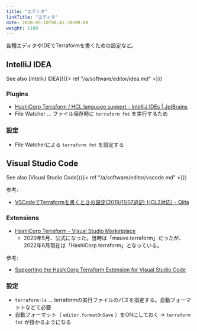 ```yaml
---
title: "エディタ"
linkTitle: "エディタ"
date: 2020-05-10T08:41:30+09:00
weight: 1100
---
```


各種エディタやIDEでTerraformを書くための設定など。

## IntelliJ IDEA

See also [IntelliJ IDEA]({{< ref "/a/software/editor/idea.md" >}})

### Plugins

- [HashiCorp Terraform / HCL language support - IntelliJ IDEs | JetBrains](https://plugins.jetbrains.com/plugin/7808-hashicorp-terraform--hcl-language-support)
- File Watcher ... ファイル保存時に `terraform fmt` を実行するため

### 設定

- File Watcherによる `terraform fmt` を設定する

## Visual Studio Code

See also [Visual Studio Code]({{< ref "/a/software/editor/vscode.md" >}})

参考:

- [VSCodeでTerraformを書くときの設定(2019/11/07追記: HCL2対応) - Qiita](https://qiita.com/pypypyo14/items/5520f3defa55119f3a1a)

### Extensions

- [HashiCorp Terraform - Visual Studio Marketplace](https://marketplace.visualstudio.com/items?itemName=HashiCorp.terraform)
  - 2020年5月、公式になった。当時は「mauve.terraform」だったが、2022年6月現在は「HashiCorp.terraform」となっている。

参考:

- [Supporting the HashiCorp Terraform Extension for Visual Studio Code](https://www.hashicorp.com/blog/supporting-the-hashicorp-terraform-extension-for-visual-studio-code/)

### 設定

- `terraform-ls` ... terraformの実行ファイルのパスを指定する。自動フォーマットなどで必要
- 自動フォーマット（ `editor.formatOnSave` ）をONにしておく -> `terraform fmt` が掛かるようになる
